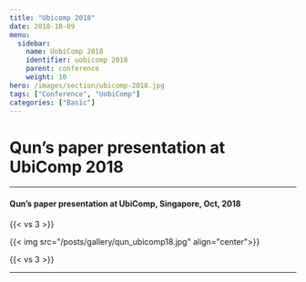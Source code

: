```yaml
---
title: "Ubicomp 2018"
date: 2018-10-09
menu:
  sidebar:
    name: UobiComp 2018
    identifier: uobicomp 2018
    parent: conference
    weight: 10
hero: /images/section/ubicomp-2018.jpg
tags: ["Conference", "UobiComp"]
categories: ["Basic"]
---
```

# Qun’s paper presentation at UbiComp 2018

---

#### Qun’s paper presentation at UbiComp, Singapore, Oct, 2018

{{< vs 3 >}}

{{< img src="/posts/gallery/qun_ubicomp18.jpg" align="center">}}

{{< vs 3 >}}

---
